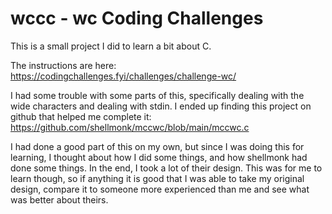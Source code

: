 # wccc - wc Coding Challenges

This is a small project I did to learn a bit about C.

The instructions are here: https://codingchallenges.fyi/challenges/challenge-wc/

I had some trouble with some parts of this, specifically dealing with the wide characters and dealing with stdin. I ended up finding this project on github that helped me complete it: https://github.com/shellmonk/mccwc/blob/main/mccwc.c

I had done a good part of this on my own, but since I was doing this for learning, I thought about how I did some things, and how shellmonk had done some things. In the end, I took a lot of their design. This was for me to learn though, so if anything it is good that I was able to take my original design, compare it to someone more experienced than me and see what was better about theirs.
